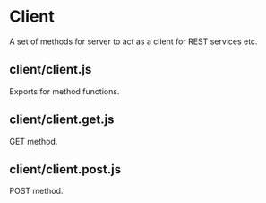 # Client

A set of methods for server to act as a client for REST services etc.

## client/client.js

Exports for method functions.

## client/client.get.js

GET method.

## client/client.post.js

POST method.